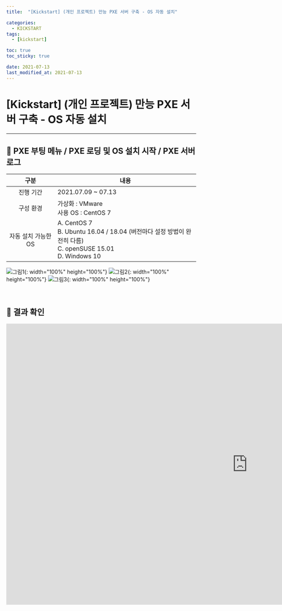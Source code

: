 ```yaml
---
title:  "[Kickstart] (개인 프로젝트) 만능 PXE 서버 구축 - OS 자동 설치" 

categories:
  - KICKSTART
tags:
  - [kickstart]

toc: true
toc_sticky: true

date: 2021-07-13
last_modified_at: 2021-07-13
---
```

# [Kickstart] (개인 프로젝트) 만능 PXE 서버 구축 - OS 자동 설치
---

<style>
table {
    font-size: 12pt;
}
table th:first-of-type {
    width: 5%;
}
table th:nth-of-type(2) {
    width: 15%;
}
table th:nth-of-type(3) {
    width: 50%;
}
table th:nth-of-type(4) {
    width: 30%;
}
</style>

## 🔔 PXE 부팅 메뉴 / PXE  로딩 및 OS 설치 시작 / PXE 서버 로그

|구분|내용|
|:---:|---|
|진행 기간|2021.07.09  ~  07.13|
|구성 환경|가상화 : VMware <br> 사용 OS : CentOS 7|
|자동 설치 가능한 OS|A. CentOS 7 <br> B. Ubuntu 16.04 / 18.04 (버전마다 설정 방법이 완전히 다름) <br> C. openSUSE 15.01 <br> D. Windows 10|

![그림1](https://user-images.githubusercontent.com/42735894/222966661-21f2464e-b638-4e99-89cf-25453ea276dd.png){: width="100%" height="100%"}
![그림2](https://user-images.githubusercontent.com/42735894/222967136-d958b421-7bbd-4f6d-babf-a8b75ca05658.png){: width="100%" height="100%"}
![그림3](https://user-images.githubusercontent.com/42735894/222966674-aaf5e427-f6d9-4dad-9e9f-b854188a9450.png){: width="100%" height="100%"}

<br>

## 🔔 결과 확인

<iframe width="1280" height="745" src="https://www.youtube.com/embed/-HDx1V0CN5g" title="PXE boot - Automatic OS Installation (CentOS7, Ubuntu, openSUSE, Windows10)" frameborder="0" allow="accelerometer; autoplay; clipboard-write; encrypted-media; gyroscope; picture-in-picture; web-share" allowfullscreen></iframe>

<br>